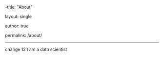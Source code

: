 

-title: "About"

layout: single

author: true

permalink: /about/

___

change 12
I am a data scientist
